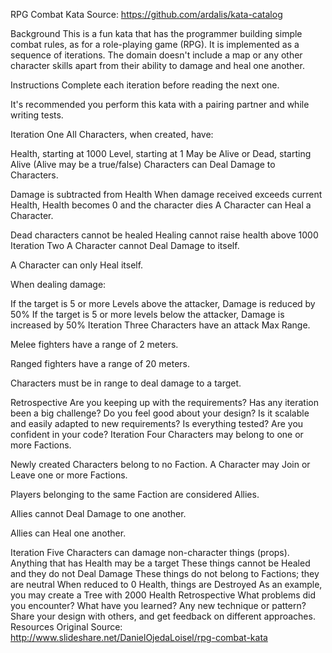 RPG Combat Kata
Source: https://github.com/ardalis/kata-catalog

Background
This is a fun kata that has the programmer building simple combat rules, as for a role-playing game (RPG). It is implemented as a sequence of iterations. The domain doesn't include a map or any other character skills apart from their ability to damage and heal one another.

Instructions
Complete each iteration before reading the next one.

It's recommended you perform this kata with a pairing partner and while writing tests.

Iteration One
All Characters, when created, have:

Health, starting at 1000
Level, starting at 1
May be Alive or Dead, starting Alive (Alive may be a true/false)
Characters can Deal Damage to Characters.

Damage is subtracted from Health
When damage received exceeds current Health, Health becomes 0 and the character dies
A Character can Heal a Character.

Dead characters cannot be healed
Healing cannot raise health above 1000
Iteration Two
A Character cannot Deal Damage to itself.

A Character can only Heal itself.

When dealing damage:

If the target is 5 or more Levels above the attacker, Damage is reduced by 50%
If the target is 5 or more levels below the attacker, Damage is increased by 50%
Iteration Three
Characters have an attack Max Range.

Melee fighters have a range of 2 meters.

Ranged fighters have a range of 20 meters.

Characters must be in range to deal damage to a target.

Retrospective
Are you keeping up with the requirements? Has any iteration been a big challenge?
Do you feel good about your design? Is it scalable and easily adapted to new requirements?
Is everything tested? Are you confident in your code?
Iteration Four
Characters may belong to one or more Factions.

Newly created Characters belong to no Faction.
A Character may Join or Leave one or more Factions.

Players belonging to the same Faction are considered Allies.

Allies cannot Deal Damage to one another.

Allies can Heal one another.

Iteration Five
Characters can damage non-character things (props).
Anything that has Health may be a target
These things cannot be Healed and they do not Deal Damage
These things do not belong to Factions; they are neutral
When reduced to 0 Health, things are Destroyed
As an example, you may create a Tree with 2000 Health
Retrospective
What problems did you encounter?
What have you learned? Any new technique or pattern?
Share your design with others, and get feedback on different approaches.
Resources
Original Source: http://www.slideshare.net/DanielOjedaLoisel/rpg-combat-kata
